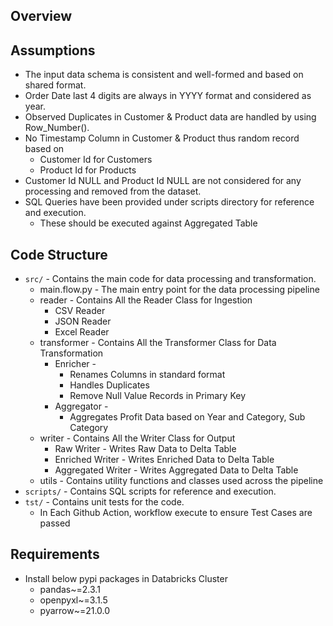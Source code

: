 ## Overview

## Assumptions

- The input data schema is consistent and well-formed and based on shared format.
- Order Date last 4 digits are always in YYYY format and considered as year.
- Observed Duplicates in Customer & Product data are handled by using Row_Number().
- No Timestamp Column in Customer & Product thus random record based on 
  - Customer Id for Customers
  - Product Id for Products
- Customer Id NULL and Product Id NULL are not considered for any processing and removed from the dataset.
- SQL Queries have been provided under scripts directory for reference and execution.
  - These should be executed against Aggregated Table

## Code Structure
- `src/` - Contains the main code for data processing and transformation.
  - main.flow.py - The main entry point for the data processing pipeline
  - reader - Contains All the Reader Class for Ingestion
    - CSV Reader
    - JSON Reader
    - Excel Reader
  - transformer - Contains All the Transformer Class for Data Transformation
    - Enricher - 
      - Renames Columns in standard format
      - Handles Duplicates
      - Remove Null Value Records in Primary Key
    - Aggregator - 
      - Aggregates Profit Data based on Year and Category, Sub Category
  - writer - Contains All the Writer Class for Output
    - Raw Writer - Writes Raw Data to Delta Table
    - Enriched Writer - Writes Enriched Data to Delta Table
    - Aggregated Writer - Writes Aggregated Data to Delta Table
  - utils - Contains utility functions and classes used across the pipeline
- `scripts/` - Contains SQL scripts for reference and execution.
- `tst/` - Contains unit tests for the code.
  - In Each Github Action, workflow execute to ensure Test Cases are passed

## Requirements
- Install below pypi packages in Databricks Cluster
  - pandas~=2.3.1 
  - openpyxl~=3.1.5 
  - pyarrow~=21.0.0
